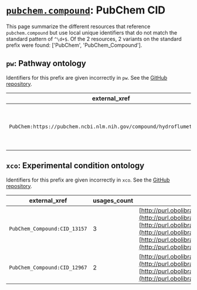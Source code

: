 # [`pubchem.compound`](https://bioregistry.io/pubchem.compound): PubChem CID

This page summarize the different resources that reference `pubchem.compound`
but use local unique identifiers that do not match the standard pattern of
`^\d+$`. Of the 2 resources,
2 variants on the standard prefix were found: ['PubChem', 'PubChem_Compound'].

## `pw`: Pathway ontology

Identifiers for this prefix are given incorrectly in `pw`. See the [GitHub repository](https://github.com/rat-genome-database/PW-Pathway-Ontology).

| external_xref                                                          |   usages_count | usages                                                                                                                                                                                                                                                                 |
|------------------------------------------------------------------------|----------------|------------------------------------------------------------------------------------------------------------------------------------------------------------------------------------------------------------------------------------------------------------------------|
| `PubChem:https://pubchem.ncbi.nlm.nih.gov/compound/hydroflumethiazide` |              3 | [http://purl.obolibrary.org/obo/PW_0002377](http://purl.obolibrary.org/obo/PW_0002377), [http://purl.obolibrary.org/obo/PW_0002378](http://purl.obolibrary.org/obo/PW_0002378), [http://purl.obolibrary.org/obo/PW_0002379](http://purl.obolibrary.org/obo/PW_0002379) |

## `xco`: Experimental condition ontology

Identifiers for this prefix are given incorrectly in `xco`. See the [GitHub repository](https://github.com/rat-genome-database/XCO-experimental-condition-ontology).

| external_xref                |   usages_count | usages                                                                                                                                                                                                                                                                       |
|------------------------------|----------------|------------------------------------------------------------------------------------------------------------------------------------------------------------------------------------------------------------------------------------------------------------------------------|
| `PubChem_Compound:CID_13157` |              3 | [http://purl.obolibrary.org/obo/XCO_0000344](http://purl.obolibrary.org/obo/XCO_0000344), [http://purl.obolibrary.org/obo/XCO_0000436](http://purl.obolibrary.org/obo/XCO_0000436), [http://purl.obolibrary.org/obo/XCO_0000437](http://purl.obolibrary.org/obo/XCO_0000437) |
| `PubChem_Compound:CID_12967` |              2 | [http://purl.obolibrary.org/obo/XCO_0000345](http://purl.obolibrary.org/obo/XCO_0000345), [http://purl.obolibrary.org/obo/XCO_0000346](http://purl.obolibrary.org/obo/XCO_0000346)                                                                                           |

